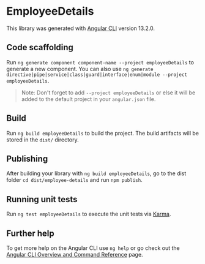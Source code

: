 # EmployeeDetails

This library was generated with [Angular CLI](https://github.com/angular/angular-cli) version 13.2.0.

## Code scaffolding

Run `ng generate component component-name --project employeeDetails` to generate a new component. You can also use `ng generate directive|pipe|service|class|guard|interface|enum|module --project employeeDetails`.
> Note: Don't forget to add `--project employeeDetails` or else it will be added to the default project in your `angular.json` file. 

## Build

Run `ng build employeeDetails` to build the project. The build artifacts will be stored in the `dist/` directory.

## Publishing

After building your library with `ng build employeeDetails`, go to the dist folder `cd dist/employee-details` and run `npm publish`.

## Running unit tests

Run `ng test employeeDetails` to execute the unit tests via [Karma](https://karma-runner.github.io).

## Further help

To get more help on the Angular CLI use `ng help` or go check out the [Angular CLI Overview and Command Reference](https://angular.io/cli) page.
